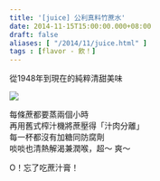 ```yaml
---
title: '[juice] 公利真料竹蔗水'
date: 2014-11-15T15:00:00.000+08:00
draft: false
aliases: [ "/2014/11/juice.html" ]
tags : [flavor - 飲！]
---
```


從1948年到現在的純粹清甜美味  

[![](https://3.bp.blogspot.com/-0ST4rr_SJk4/XE29vmOl3_I/AAAAAAAAHw8/YtfP5yxAtzQ1xHX5x2eY9rqnboJaBADDQCLcBGAs/s640/15168054874_41b2f56fe8_z.jpg)](https://3.bp.blogspot.com/-0ST4rr_SJk4/XE29vmOl3_I/AAAAAAAAHw8/YtfP5yxAtzQ1xHX5x2eY9rqnboJaBADDQCLcBGAs/s1600/15168054874_41b2f56fe8_z.jpg)

每條蔗都要蒸兩個小時  
再用舊式榨汁機將蔗壓得「汁肉分離」  
每一杯都沒有加糖同防腐劑  
啖啖也清熱解渴兼潤喉，超～ 爽～  
  
O！忘了吃蔗汁膏！
